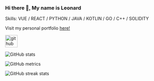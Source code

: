 ### Hi there 👋, My name is Leonard

Skills: VUE / REACT / PYTHON / JAVA / KOTLIN / GO / C++ / SOLIDITY

Visit my personal portfolio [here!](https://leonardtan13.netlify.app)



[<img src='https://cdn.jsdelivr.net/npm/simple-icons@3.0.1/icons/github.svg' alt='github' height='40'>](https://github.com/leonardtan13)  

![GitHub stats](https://github-readme-stats.vercel.app/api?username=leonardtan13&show_icons=true&count_private=true)  

![GitHub metrics](https://metrics.lecoq.io/leonardtan13)  

![GitHub streak stats](https://github-readme-streak-stats.herokuapp.com/?user=leonardtan13)  



